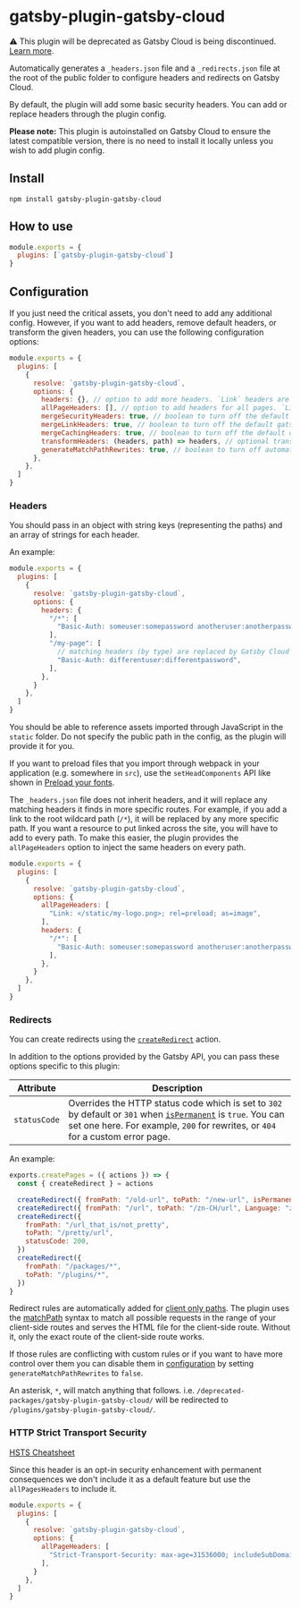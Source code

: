 # gatsby-plugin-gatsby-cloud

⚠️ This plugin will be deprecated as Gatsby Cloud is being discontinued. [Learn more](https://www.netlify.com/blog/gatsby-cloud-evolution/).

Automatically generates a `_headers.json` file and a `_redirects.json` file at the root of the public folder to configure
headers and redirects on Gatsby Cloud.

By default, the plugin will add some basic security headers. You can add or replace headers through the plugin config.

**Please note:** This plugin is autoinstalled on Gatsby Cloud to ensure the latest compatible version, there is no need to install it locally unless you wish to add plugin config.

## Install

```shell
npm install gatsby-plugin-gatsby-cloud
```

## How to use

```js:title=gatsby-config.js
module.exports = {
  plugins: [`gatsby-plugin-gatsby-cloud`]
}
```

## Configuration

If you just need the critical assets, you don't need to add any additional
config. However, if you want to add headers, remove default headers, or
transform the given headers, you can use the following configuration options:

```js:title=gatsby-config.js
module.exports = {
  plugins: [
    {
      resolve: `gatsby-plugin-gatsby-cloud`,
      options: {
        headers: {}, // option to add more headers. `Link` headers are transformed by the below criteria
        allPageHeaders: [], // option to add headers for all pages. `Link` headers are transformed by the below criteria
        mergeSecurityHeaders: true, // boolean to turn off the default security headers
        mergeLinkHeaders: true, // boolean to turn off the default gatsby js headers
        mergeCachingHeaders: true, // boolean to turn off the default caching headers
        transformHeaders: (headers, path) => headers, // optional transform for manipulating headers under each path (e.g.sorting), etc.
        generateMatchPathRewrites: true, // boolean to turn off automatic creation of redirect rules for client only paths
      },
    },
  ]
}
```

### Headers

You should pass in an object with string keys (representing the paths) and an
array of strings for each header.

An example:

```js:title=gatsby-config.js
module.exports = {
  plugins: [
    {
      resolve: `gatsby-plugin-gatsby-cloud`,
      options: {
        headers: {
          "/*": [
            "Basic-Auth: someuser:somepassword anotheruser:anotherpassword",
          ],
          "/my-page": [
            // matching headers (by type) are replaced by Gatsby Cloud with more specific routes
            "Basic-Auth: differentuser:differentpassword",
          ],
        },
      }
    },
  ]
}
```

You should be able to reference assets imported through JavaScript in the `static` folder. Do not specify the public path in the config, as the plugin will provide it for you.

If you want to preload files that you import through webpack in your application (e.g. somewhere in `src`), use the `setHeadComponents` API like shown in [Preload your fonts](/docs/how-to/styling/using-local-fonts/#preload-your-fonts).

The `_headers.json` file does not inherit headers, and it will replace any
matching headers it finds in more specific routes. For example, if you add a
link to the root wildcard path (`/*`), it will be replaced by any more
specific path. If you want a resource to put linked across the site, you will
have to add to every path. To make this easier, the plugin provides the
`allPageHeaders` option to inject the same headers on every path.

```js:title=gatsby-config.js
module.exports = {
  plugins: [
    {
      resolve: `gatsby-plugin-gatsby-cloud`,
      options: {
        allPageHeaders: [
          "Link: </static/my-logo.png>; rel=preload; as=image",
        ],
        headers: {
          "/*": [
            "Basic-Auth: someuser:somepassword anotheruser:anotherpassword",
          ],
        },
      }
    },
  ]
}
```

### Redirects

You can create redirects using the [`createRedirect`](https://www.gatsbyjs.com/docs/reference/config-files/actions/#createRedirect) action.

In addition to the options provided by the Gatsby API, you can pass these options specific to this plugin:

| Attribute    | Description                                                                                                                                                                                                                                                                     |
| ------------ | ------------------------------------------------------------------------------------------------------------------------------------------------------------------------------------------------------------------------------------------------------------------------------- |
| `statusCode` | Overrides the HTTP status code which is set to `302` by default or `301` when [`isPermanent`](https://www.gatsbyjs.com/docs/reference/config-files/actions/#createRedirect) is `true`. You can set one here. For example, `200` for rewrites, or `404` for a custom error page. |

An example:

```js:title=gatsby-node.js
exports.createPages = ({ actions }) => {
  const { createRedirect } = actions

  createRedirect({ fromPath: "/old-url", toPath: "/new-url", isPermanent: true })
  createRedirect({ fromPath: "/url", toPath: "/zn-CH/url", Language: "zn" })
  createRedirect({
    fromPath: "/url_that_is/not_pretty",
    toPath: "/pretty/url",
    statusCode: 200,
  })
  createRedirect({
    fromPath: "/packages/*",
    toPath: "/plugins/*",
  })
}
```

Redirect rules are automatically added for [client only paths](https://www.gatsbyjs.com/docs/how-to/routing/client-only-routes-and-user-authentication/). The plugin uses the [matchPath](https://www.gatsbyjs.com/docs/gatsby-internals-terminology/#matchpath) syntax to match all possible requests in the range of your client-side routes and serves the HTML file for the client-side route. Without it, only the exact route of the client-side route works.

If those rules are conflicting with custom rules or if you want to have more control over them you can disable them in [configuration](#configuration) by setting `generateMatchPathRewrites` to `false`.

An asterisk, `*`, will match anything that follows. i.e. `/deprecated-packages/gatsby-plugin-gatsby-cloud/` will be redirected to `/plugins/gatsby-plugin-gatsby-cloud/`.

### HTTP Strict Transport Security

[HSTS Cheatsheet](https://cheatsheetseries.owasp.org/cheatsheets/HTTP_Strict_Transport_Security_Cheat_Sheet.html)

Since this header is an opt-in security enhancement with permanent consequences we don't include it as a default feature but use the `allPagesHeaders` to include it.

```js:title=gatsby-config.js
module.exports = {
  plugins: [
    {
      resolve: `gatsby-plugin-gatsby-cloud`,
      options: {
        allPageHeaders: [
          "Strict-Transport-Security: max-age=31536000; includeSubDomains; preload",
        ],
      }
    },
  ]
}
```
